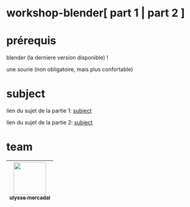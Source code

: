 # workshop-blender[ part 1 | part 2 ]

# prérequis
blender (la derniere version disponible) !

une sourie (non obligatoire, mais plus confortable)

# subject
lien du sujet de la partie 1: [subject](https://github.com/ulysse-mercadal/workshop_blender-part-1-/blob/main/subject_part_1.md)

lien du sujet de la partie 2: [subject](https://github.com/ulysse-mercadal/workshop_blender-part-1-/blob/main/subject_part_2.md)

# team
| [<img src="https://avatars.githubusercontent.com/u/146720787?v=4" width=85><br><sub>ulysse mercadal</sub>](https://github.com/ulysse-mercadal)
| :------------: |
